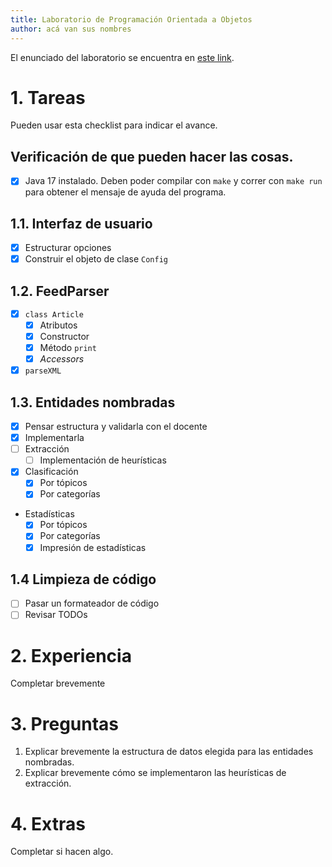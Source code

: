 ```yaml
---
title: Laboratorio de Programación Orientada a Objetos
author: acá van sus nombres
---
```


El enunciado del laboratorio se encuentra en [este link](https://docs.google.com/document/d/1wLhuEOjhdLwgZ4rlW0AftgKD4QIPPx37Dzs--P1gIU4/edit#heading=h.xe9t6iq9fo58).

# 1. Tareas

Pueden usar esta checklist para indicar el avance.

## Verificación de que pueden hacer las cosas.

- [x] Java 17 instalado. Deben poder compilar con `make` y correr con `make run` para obtener el mensaje de ayuda del programa.

## 1.1. Interfaz de usuario

- [x] Estructurar opciones
- [x] Construir el objeto de clase `Config`

## 1.2. FeedParser

- [x] `class Article`
  - [x] Atributos
  - [x] Constructor
  - [x] Método `print`
  - [x] _Accessors_
- [x] `parseXML`

## 1.3. Entidades nombradas

- [x] Pensar estructura y validarla con el docente
- [x] Implementarla
- [ ] Extracción
  - [ ] Implementación de heurísticas
- [x] Clasificación
  - [x] Por tópicos
  - [x] Por categorías
- Estadísticas
  - [x] Por tópicos
  - [x] Por categorías
  - [x] Impresión de estadísticas

## 1.4 Limpieza de código

- [ ] Pasar un formateador de código
- [ ] Revisar TODOs

# 2. Experiencia

Completar brevemente

# 3. Preguntas

1. Explicar brevemente la estructura de datos elegida para las entidades nombradas.
2. Explicar brevemente cómo se implementaron las heurísticas de extracción.

# 4. Extras

Completar si hacen algo.
